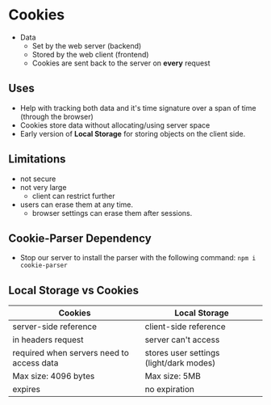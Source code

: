 # Cookies

- Data
  - Set by the web server (backend)
  - Stored by the web client (frontend)
  - Cookies are sent back to the server on **every** request

## Uses

- Help with tracking both data and it's time signature over a span of time (through the browser)
- Cookies store data without allocating/using server space
- Early version of **Local Storage** for storing objects on the client side.

## Limitations

- not secure
- not very large
  - client can restrict further
- users can erase them at any time.
  - browser settings can erase them after sessions.

## Cookie-Parser Dependency

- Stop our server to install the parser with the following command:
  `npm i cookie-parser`

## Local Storage vs Cookies

| Cookies                                   | Local Storage                           |
| ----------------------------------------- | --------------------------------------- |
| server-side reference                     | client-side reference                   |
| in headers request                        | server can't access                     |
| required when servers need to access data | stores user settings (light/dark modes) |
| Max size: 4096 bytes                      | Max size: 5MB                           |
| expires                                   | no expiration                           |
